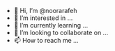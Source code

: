 - 👋 Hi, I’m @noorarafeh
- 👀 I’m interested in ...
- 🌱 I’m currently learning ...
- 💞️ I’m looking to collaborate on ...
- 📫 How to reach me ...

<!---
noorarafeh/noorarafeh is a ✨ special ✨ repository because its `README.md` (this file) appears on your GitHub profile.
You can click the Preview link to take a look at your changes.
--->

